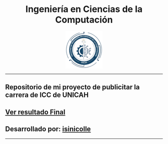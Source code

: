 <h1 align="center"> Ingeniería en Ciencias de la Computación </h1>

<div align="center"><p><a href="https://isiszapata2001.github.io/">
<img src="https://github.com/isinicolle/icc-unicah/blob/main/assets/img/logo-icc/ICC%20-%20UNICAH.png" height="120" width="auto" alt="Pagina de la Facultad de Ingenieria en Ciencias de la Computacion UNICAH"></a></p></div>


------
## Repositorio de mi proyecto de publicitar la carrera de ICC de UNICAH

## [Ver resultado Final](https://ingenieria-en-ciencias-de-la-computacion-unicah.bss.design/)

## <span align="center">Desarrollado por: [isinicolle](https://github.com/isinicolle)</span>
------

